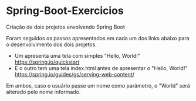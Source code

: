 # Spring-Boot-Exercicios
Criação de dois projetos envolvendo Spring Boot

Foram seguidos os passos apresentados em cada um dos links abaixo para o desenvolvimento dos dois projetos.
- Um apresenta uma tela com simples "Hello, World!"  https://spring.io/quickstart
- E o outro tem uma tela index.html antes de apresentar o "Hello, World!"  https://spring.io/guides/gs/serving-web-content/

Em ambos, caso o usuário passe um nome como parâmetro, o "World" será alterado pelo nome informado.
